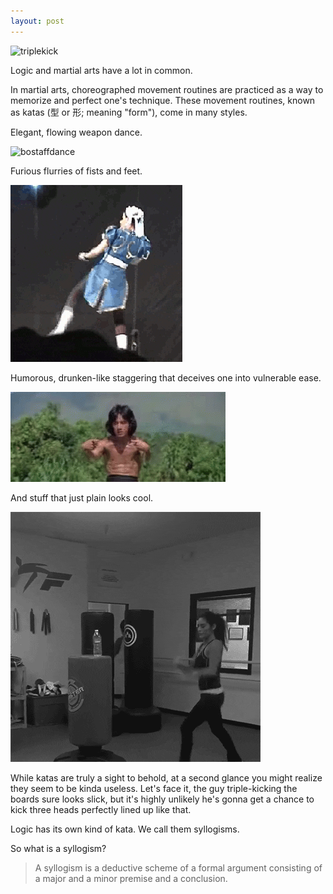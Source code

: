 ```yaml
---
layout: post
---
```


![triplekick](/assets/img/triplekick.gif)

Logic and martial arts have a lot in common.

In martial arts, choreographed movement routines are practiced as a way to memorize and perfect one's technique. These movement routines, known as katas (型 or 形; meaning "form"), come in many styles.

Elegant, flowing weapon dance.

![bostaffdance](/assets/img/bostaffdance.gif)

Furious flurries of fists and feet.

![chunlikicks](/assets/img/chunlikicks.gif)

Humorous, drunken-like staggering that deceives one into vulnerable ease.

![drunkenmaster](/assets/img/drunkenmaster.gif)

And stuff that just plain looks cool.

![bottlekick](/assets/img/bottlekick.gif)

While katas are truly a sight to behold, at a second glance you might realize they seem to be kinda useless. Let's face it, the guy triple-kicking the boards sure looks slick, but it's highly unlikely he's gonna get a chance to kick three heads perfectly lined up like that.

Logic has its own kind of kata. We call them syllogisms.

So what is a syllogism?

>A syllogism is a deductive scheme of a formal argument consisting of a major and a minor premise and a conclusion.
